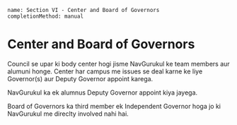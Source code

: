 ```ngMeta
name: Section VI - Center and Board of Governors
completionMethod: manual
```

# Center and Board of Governors

Council se upar ki body center hogi jisme NavGurukul ke team members aur alumuni honge. Center har campus me issues se deal karne ke liye Governor(s) aur Deputy Governor appoint karega.

NavGurukul ka ek alumnus Deputy Governor appoint kiya jayega. 

Board of Governors ka third member ek Independent Governor hoga jo ki NavGurukul me direclty involved nahi hai.
